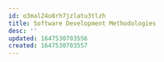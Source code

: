 ```yaml
---
id: o3mal24o8rh7jzlatu3tlzh
title: Software Development Methodologies
desc: ''
updated: 1647530703556
created: 1647530703557
---
```


